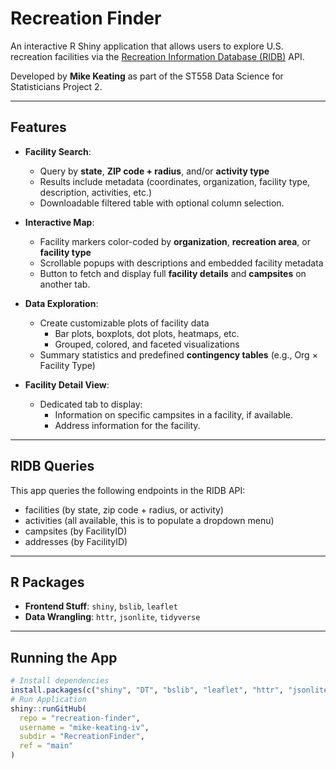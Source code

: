# Recreation Finder 

An interactive R Shiny application that allows users to explore U.S. recreation facilities via the [Recreation Information Database (RIDB)](https://ridb.recreation.gov/) API.

Developed by **Mike Keating** as part of the ST558 Data Science for Statisticians Project 2.

---

## Features

- **Facility Search**:
  - Query by **state**, **ZIP code + radius**, and/or **activity type**
  - Results include metadata (coordinates, organization, facility type, description, activities, etc.)
  - Downloadable filtered table with optional column selection.

- **Interactive Map**:
  - Facility markers color-coded by **organization**, **recreation area**, or **facility type**
  - Scrollable popups with descriptions and embedded facility metadata
  - Button to fetch and display full **facility details** and **campsites** on another tab.

- **Data Exploration**:
  - Create customizable plots of facility data
    - Bar plots, boxplots, dot plots, heatmaps, etc.
    - Grouped, colored, and faceted visualizations
  - Summary statistics and predefined **contingency tables** (e.g., Org × Facility Type)

- **Facility Detail View**:
  - Dedicated tab to display:
    - Information on specific campsites in a facility, if available.
    - Address information for the facility.

---

## RIDB Queries

This app queries the following endpoints in the RIDB API:
- facilities (by state, zip code + radius, or activity)
- activities (all available, this is to populate a dropdown menu)
- campsites (by FacilityID)
- addresses (by FacilityID)

---

##  R Packages

- **Frontend Stuff**: `shiny`, `bslib`, `leaflet`
- **Data Wrangling**: `httr`, `jsonlite`, `tidyverse` 

---

## Running the App

```r
# Install dependencies
install.packages(c("shiny", "DT", "bslib", "leaflet", "httr", "jsonlite", "tidyverse", "zipcodeR"))
# Run Application
shiny::runGitHub(
  repo = "recreation-finder",        
  username = "mike-keating-iv",
  subdir = "RecreationFinder",
  ref = "main"              
)
```

